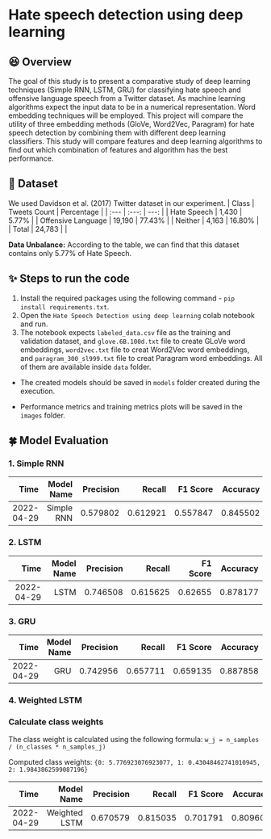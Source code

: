 # **Hate speech detection using deep learning**

## :laughing: Overview
The goal of this study is to present a comparative study of deep learning techniques (Simple RNN, LSTM, GRU) for classifying hate speech and offensive language speech from a Twitter dataset. As machine learning algorithms expect the input data to be in a numerical representation. Word embedding techniques will be employed. This project will compare the utility of three embedding methods (GloVe, Word2Vec, Paragram) for hate speech detection by combining them with different deep learning classifiers. This study will compare features and deep learning algorithms to find out which combination of features and algorithm has the best performance.


## :open_file_folder: Dataset

We used Davidson et al. (2017) Twitter dataset in our experiment.
| Class               | Tweets Count  | Percentage |
| :---                |    :---:      |       ---: |
| Hate Speech         | 1,430         | 5.77%      |
| Offensive Language  | 19,190        | 77.43%     |
| Neither             | 4,163         | 16.80%     |
| Total               | 24,783        |            |

**Data Unbalance:** According to the table, we can find that this dataset contains only 5.77% of Hate Speech. 

## :sparkles: Steps to run the code

1. Install the required packages using the following command - `pip install requirements.txt`.
2. Open the `Hate Speech Detection using deep learning` colab notebook and run.
3. The notebook expects `labeled_data.csv` file as the training and validation dataset, and `glove.6B.100d.txt` file to create GLoVe word embeddings, `word2vec.txt` file to creat Word2Vec word embeddings, and `paragram_300_sl999.txt` file to creat Paragram word embeddings. All of them are available inside `data` folder.

+ The created models should be saved in `models` folder created during the execution.
- Performance metrics and training metrics plots will be saved in the `images` folder.


## 	:four_leaf_clover: Model Evaluation
### **1. Simple RNN**

|       Time | Model Name | Precision |   Recall | F1 Score | Accuracy |
| ---------: | ---------: | --------: | -------: | -------: | -------: |
| 2022-04-29 | Simple RNN |  0.579802 | 0.612921 | 0.557847 | 0.845502 |

### **2. LSTM**

|       Time | Model Name | Precision |   Recall | F1 Score | Accuracy |
| ---------: | ---------: | --------: | -------: | -------: | -------: |
| 2022-04-29 |       LSTM |  0.746508 | 0.615625 |  0.62655 | 0.878177 |

### **3. GRU**

|       Time | Model Name | Precision |   Recall | F1 Score | Accuracy |
| ---------: | ---------: | --------: | -------: | -------: | -------: |
| 2022-04-29 |        GRU |  0.742956 | 0.657711 | 0.659135 | 0.887858 |


### **4. Weighted LSTM**

### Calculate class weights

The class weight is calculated using the following formula: `w_j = n_samples / (n_classes * n_samples_j)`

Computed class weights: `{0: 5.776923076923077, 1: 0.43048462741010945, 2: 1.9843862599087196}`


|       Time |    Model Name | Precision |   Recall | F1 Score | Accuracy |
| ---------: | ------------: | --------: | -------: | -------: | -------: |
| 2022-04-29 | Weighted LSTM |  0.670579 | 0.815035 | 0.701791 | 0.809601 |


